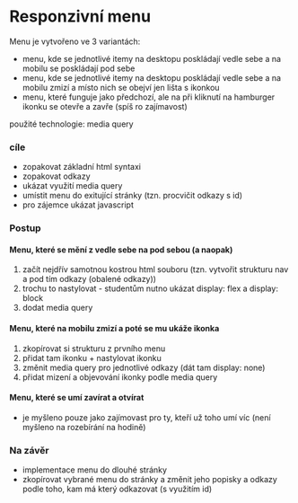 # Responzivní menu
Menu je vytvořeno ve 3 variantách:
- menu, kde se jednotlivé itemy na desktopu poskládají vedle sebe a na mobilu se poskládají pod sebe
- menu, kde se jednotlivé itemy na desktopu poskládají vedle sebe a na mobilu zmizí a místo nich se obejví jen lišta s ikonkou
- menu, které funguje jako předchozí, ale na při kliknutí na hamburger ikonku se otevře a zavře (spíš ro zajímavost)

použité technologie: media query

### cíle
- zopakovat základní html syntaxi
- zopakovat odkazy
- ukázat využití media query
- umístit menu do exitující stránky (tzn. procvičit odkazy s id)
- pro zájemce ukázat javascript

### Postup

#### Menu, které se mění z vedle sebe na pod sebou (a naopak)
1. začít nejdřív samotnou kostrou html souboru (tzn. vytvořit strukturu nav a pod tím odkazy (obalené odkazy))
2. trochu to nastylovat - studentům nutno ukázat display: flex a display: block
3. dodat media query

#### Menu, které na mobilu zmizí a poté se mu ukáže ikonka
1. zkopírovat si strukturu z prvního menu
2. přidat tam ikonku + nastylovat ikonku
3. změnit media query pro jednotlivé odkazy (dát tam display: none)
4. přidat mizení a objevování ikonky podle media query


#### Menu, které se umí zavírat a otvírat
- je myšleno pouze jako zajímovast pro ty, kteří už toho umí víc (není myšleno na rozebírání na hodině)

### Na závěr
- implementace menu do dlouhé stránky
- zkopírovat vybrané menu do stránky a změnit jeho popisky a odkazy podle toho, kam má který odkazovat (s využitím id)
